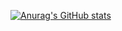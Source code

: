 <div align="center">
  <a href="https://github.com/carol-herms">
</div>
  

  ![Anurag's GitHub stats](https://github-readme-stats.vercel.app/api?username=carol-herms&show_icons=true&theme=radical)

